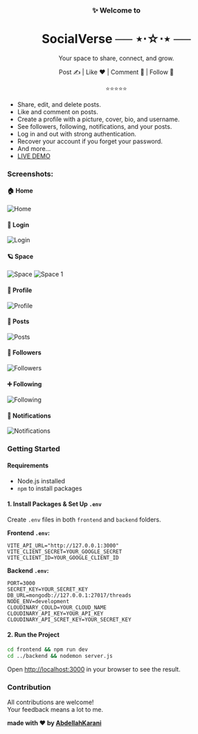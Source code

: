 <div align="center">

<h3>✨ Welcome to</h3>

<h1>SocialVerse ── ⋆⋅☆⋅⋆ ──</h1>

<p>Your space to share, connect, and grow.</p>

<p>Post ✍️ | Like ❤️ | Comment 💬 | Follow 🔔</p>

<p>⭐⭐⭐⭐⭐</p>

</div>



<ul>
  <li>Share, edit, and delete posts.</li>
  <li>Like and comment on posts.</li>
  <li>Create a profile with a picture, cover, bio, and username.</li>
  <li>See followers, following, notifications, and your posts.</li>
  <li>Log in and out with strong authentication.</li>
  <li>Recover your account if you forget your password.</li>
  <li>And more...</li>
  <li><a href="https://abdellahkarani.vercel.app/">LIVE DEMO</a></li>
</ul>


### Screenshots:

#### 🏠 Home  
<img src="imgs/home.png" alt="Home" />

#### 🔐 Login  
<img src="imgs/login.png" alt="Login" />

#### 🪐 Space  
<img src="imgs/space.png" alt="Space" />  
<img src="imgs/space_1.png" alt="Space 1" />

#### 👤 Profile  
<img src="imgs/profile.png" alt="Profile" />

#### 📝 Posts  
<img src="imgs/posts.png" alt="Posts" />

#### 👣 Followers  
<img src="imgs/followers.png" alt="Followers" />

#### ➕ Following  
<img src="imgs/following.png" alt="Following" />

#### 🔔 Notifications  
<img src="imgs/notifications.png" alt="Notifications" />


### Getting Started

#### Requirements
- Node.js installed
- `npm` to install packages

#### 1. Install Packages & Set Up `.env`
Create `.env` files in both `frontend` and `backend` folders.

**Frontend `.env`:**

```env
VITE_API_URL="http://127.0.0.1:3000"
VITE_CLIENT_SECRET=YOUR_GOOGLE_SECRET
VITE_CLIENT_ID=YOUR_GOOGLE_CLIENT_ID
```

**Backend `.env`:**

```env
PORT=3000
SECRET_KEY=YOUR_SECRET_KEY
DB_URL=mongodb://127.0.0.1:27017/threads
NODE_ENV=development
CLOUDINARY_COULD=YOUR_CLOUD_NAME
CLOUDINARY_API_KEY=YOUR_API_KEY
CLOUDINARY_API_SCRET_KEY=YOUR_SECRET_KEY
```

#### 2. Run the Project

``` bash
cd frontend && npm run dev
cd ../backend && nodemon server.js
```

Open <a href="http://localhost:3000">http://localhost:3000</a> in your browser to see the result.


### Contribution
All contributions are welcome!  
Your feedback means a lot to me.



**made with ❤️ by <a href="https://www.linkedin.com/in/abdellah-karani-965928294/">AbdellahKarani</a>**

